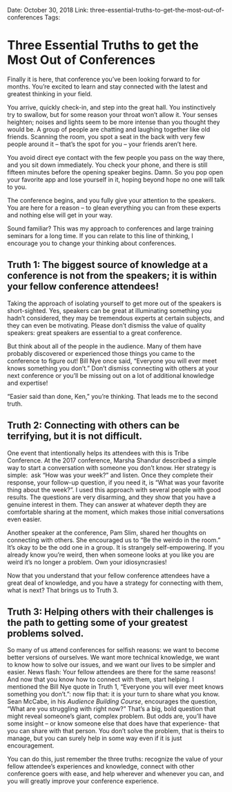 Date: October 30, 2018
Link: three-essential-truths-to-get-the-most-out-of-conferences
Tags:

Three Essential Truths to get the Most Out of Conferences
=========================================================

Finally it is here, that conference you’ve been looking forward to for months. You’re excited to learn and stay connected with the latest and greatest thinking in your field.

You arrive, quickly check-in, and step into the great hall. You instinctively try to swallow, but for some reason your throat won’t allow it. Your senses heighten; noises and lights seem to be more intense than you thought they would be. A group of people are chatting and laughing together like old friends. Scanning the room, you spot a seat in the back with very few people around it – that’s the spot for you – your friends aren’t here.

You avoid direct eye contact with the few people you pass on the way there, and you sit down immediately. You check your phone, and there is still fifteen minutes before the opening speaker begins. Damn. So you pop open your favorite app and lose yourself in it, hoping beyond hope no one will talk to you.

The conference begins, and you fully give your attention to the speakers. You are here for a reason – to glean everything you can from these experts and nothing else will get in your way.

Sound familiar? This was my approach to conferences and large training seminars for a long time. If you can relate to this line of thinking, I encourage you to change your thinking about conferences.

**Truth 1: The biggest source of knowledge at a conference is not from the speakers; it is within your fellow conference attendees!**
-------------------------------------------------------------------------------------------------------------------------------------

Taking the approach of isolating yourself to get more out of the speakers is short-sighted. Yes, speakers can be great at illuminating something you hadn’t considered, they may be tremendous experts at certain subjects, and they can even be motivating. Please don’t dismiss the value of quality speakers: great speakers are essential to a great conference.

But think about all of the people in the audience. Many of them have probably discovered or experienced those things you came to the conference to figure out! Bill Nye once said, “Everyone you will ever meet knows something you don’t.” Don’t dismiss connecting with others at your next conference or you’ll be missing out on a lot of additional knowledge and expertise!

“Easier said than done, Ken,” you’re thinking. That leads me to the second truth.

**Truth 2: Connecting with others can be terrifying, but it is not difficult.**
-------------------------------------------------------------------------------

One event that intentionally helps its attendees with this is Tribe Conference. At the 2017 conference, Marsha Shandur described a simple way to start a conversation with someone you don’t know. Her strategy is simple:  ask “How was your week?” and listen. Once they complete their response, your follow-up question, if you need it, is “What was your favorite thing about the week?”. I used this approach with several people with good results. The questions are very disarming, and they show that you have a genuine interest in them. They can answer at whatever depth they are comfortable sharing at the moment, which makes those initial conversations even easier.

Another speaker at the conference, Pam Slim, shared her thoughts on connecting with others. She encouraged us to “Be the weirdo in the room.” It’s okay to be the odd one in a group. It is strangely self-empowering. If you already know you’re weird, then when someone looks at you like you are weird it’s no longer a problem. Own your idiosyncrasies!

Now that you understand that your fellow conference attendees have a great deal of knowledge, and you have a strategy for connecting with them, what is next? That brings us to Truth 3.

**Truth 3: Helping others with their challenges is the path to getting some of your greatest problems solved.**
---------------------------------------------------------------------------------------------------------------

So many of us attend conferences for selfish reasons: we want to become better versions of ourselves. We want more technical knowledge, we want to know how to solve our issues, and we want our lives to be simpler and easier. News flash: Your fellow attendees are there for the same reasons! And now that you know how to connect with them, start helping. I mentioned the Bill Nye quote in Truth 1, “Everyone you will ever meet knows something you don’t.”: now flip that: it is your turn to share what you know. Sean McCabe, in his _Audience Building Course_, encourages the question, “What are you struggling with right now?” That’s a big, bold question that might reveal someone’s giant, complex problem. But odds are, you’ll have some insight – or know someone else that does have that experience- that you can share with that person. You don’t solve the problem, that is theirs to manage, but you can surely help in some way even if it is just encouragement.

You can do this, just remember the three truths: recognize the value of your fellow attendee’s experiences and knowledge, connect with other conference goers with ease, and help wherever and whenever you can, and you will greatly improve your conference experience.
